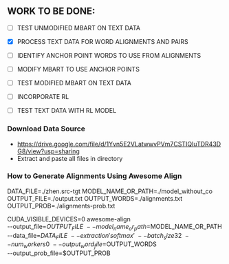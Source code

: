 ## WORK TO BE DONE:
- [ ] TEST UNMODIFIED MBART ON TEXT DATA
- [x] PROCESS TEXT DATA FOR WORD ALIGNMENTS AND PAIRS
- [ ] IDENTIFY ANCHOR POINT WORDS TO USE FROM ALIGNMENTS 
- [ ] MODIFY MBART TO USE ANCHOR POINTS 
- [ ] TEST MODIFIED MBART ON TEXT DATA
- [ ] INCORPORATE RL 
- [ ] TEST TEXT DATA WITH RL MODEL


###  Download Data Source
- https://drive.google.com/file/d/1Yvn5E2VLatwwvPVm7CSTIQIuTDR43DG8/view?usp=sharing
- Extract and paste all files in directory 

###  How to Generate Alignments Using Awesome Align
DATA_FILE=./zhen.src-tgt
MODEL_NAME_OR_PATH=./model_without_co
OUTPUT_FILE=./output.txt
OUTPUT_WORDS=./alignments.txt
OUTPUT_PROB=./alignments-prob.txt

CUDA_VISIBLE_DEVICES=0 awesome-align \
    --output_file=$OUTPUT_FILE \
    --model_name_or_path=$MODEL_NAME_OR_PATH \
    --data_file=$DATA_FILE \
    --extraction 'softmax' \
    --batch_size 32 \
    --num_workers 0 \
    --output_word_file=$OUTPUT_WORDS \
    --output_prob_file=$OUTPUT_PROB 


